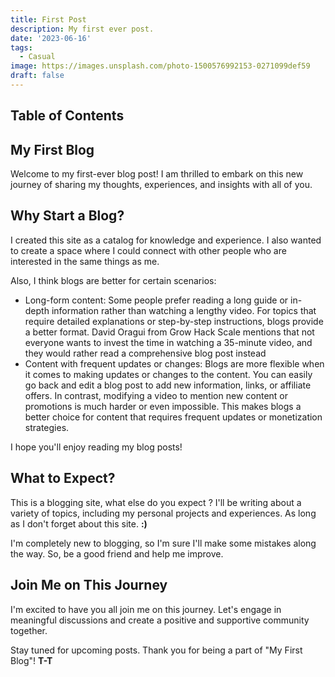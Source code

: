 ```yaml
---
title: First Post
description: My first ever post.
date: '2023-06-16'
tags:
  - Casual
image: https://images.unsplash.com/photo-1500576992153-0271099def59
draft: false
---
```


## Table of Contents

## My First Blog

Welcome to my first-ever blog post! I am thrilled to embark on this new journey of sharing my thoughts, experiences, and insights with all of you.

## Why Start a Blog?

I created this site as a catalog for knowledge and experience. I also wanted to create a space where I could connect with other people who are interested in the same things as me.

Also, I think blogs are better for certain scenarios:
- Long-form content: Some people prefer reading a long guide or in-depth information rather than watching a lengthy video. For topics that require detailed explanations or step-by-step instructions, blogs provide a better format. David Oragui from Grow Hack Scale mentions that not everyone wants to invest the time in watching a 35-minute video, and they would rather read a comprehensive blog post instead
- Content with frequent updates or changes: Blogs are more flexible when it comes to making updates or changes to the content. You can easily go back and edit a blog post to add new information, links, or affiliate offers. In contrast, modifying a video to mention new content or promotions is much harder or even impossible. This makes blogs a better choice for content that requires frequent updates or monetization strategies.

I hope you'll enjoy reading my blog posts!

## What to Expect?

This is a blogging site, what else do you expect ?
I'll be writing about a variety of topics, including my personal projects and experiences. As long as I don't forget about this site. **:)**

I'm completely new to blogging, so I'm sure I'll make some mistakes along the way. So, be a good friend and help me improve.

## Join Me on This Journey

I'm excited to have you all join me on this journey. Let's engage in meaningful discussions and create a positive and supportive community together.

Stay tuned for upcoming posts.
Thank you for being a part of "My First Blog"! **T-T**